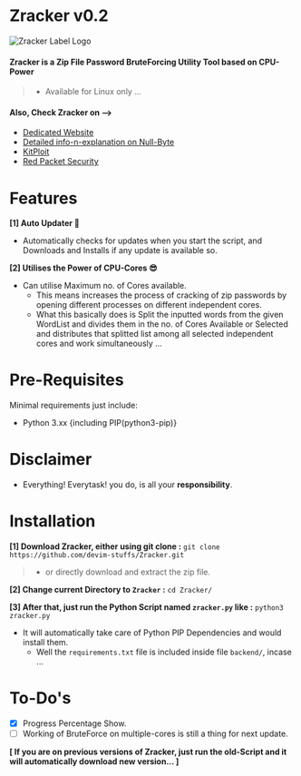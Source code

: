 # Zracker v0.2

![Zracker Label Logo](https://pbs.twimg.com/profile_banners/1309118164257697796/1603119374/1500x500)

#### Zracker is a Zip File Password BruteForcing Utility Tool based on CPU-Power

>- Available for Linux only ...


#### Also, Check Zracker on -->
 - [Dedicated Website](https://devim-stuffs.github.io/zracker/)
 - [Detailed info-n-explanation on Null-Byte](https://null-byte.wonderhowto.com/forum/increasing-speed-cracking-zip-passwords-with-power-cpu-0341537/)
 - [KitPloit](https://t.co/5JQqnhDfrS?amp=1)
 - [Red Packet Security](https://www.redpacketsecurity.com/zracker-zip-file-password-bruteforcing-utility-tool-based-on-cpu-power/zracker/)


# Features

**[1] Auto Updater :tada:**

* Automatically checks for updates when you start the script, and Downloads and Installs if any update is available so.

**[2] Utilises the Power of CPU-Cores :sunglasses:**

* Can utilise Maximum no. of Cores available.
  - This means increases the process of cracking of zip passwords by opening different processes on different independent cores.
  - What this basically does is Split the inputted words from the given WordList and divides them in the no. of Cores Available or Selected and distributes that splitted list among all selected independent cores and work simultaneously ...


# Pre-Requisites

Minimal requirements just include:
- Python 3.xx {including PIP(python3-pip)}

# Disclaimer

 - Everything! Everytask! you do, is all your **responsibility**.

# Installation

**[1] Download Zracker, either using git clone :**
`git clone https://github.com/devim-stuffs/Zracker.git`
 >- or directly download and extract the zip file.

**[2] Change current Directory to `Zracker` :**
`cd Zracker/`

**[3] After that, just run the Python Script named `zracker.py` like :**
`python3 zracker.py`
  * It will automatically take care of Python PIP Dependencies and would install them.
    - Well the `requirements.txt` file is included inside file `backend/`, incase ...

# To-Do's

  - [x] Progress Percentage Show.
  - [ ] Working of BruteForce on multiple-cores is still a thing for next update.

__[ If you are on previous versions of Zracker, just run the old-Script and it will automatically download new version... ]__

